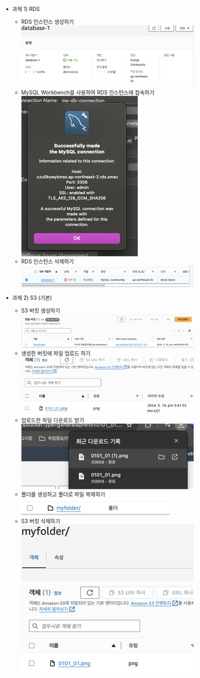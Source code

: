 - 과제 1) RDS
    - RDS 인스턴스 생성하기
    ![1](/images/aws_images/day03/1.png)
    - MySQL Workbench를 사용하여 RDS 인스턴스에 접속하기
    ![2](/images/aws_images/day03/2.png)
    - RDS 인스턴스 삭제하기
    ![3](/images/aws_images/day03/3.png)


- 과제 2) S3 (기본)
    - S3 버킷 생성하기
    ![4](/images/aws_images/day03/4.png)
    - 생성한 버킷에 파일 업로드 하기
    ![5](/images/aws_images/day03/5.png)
    - 업로드한 파일 다운로드 받기
    ![6](/images/aws_images/day03/6.png)
    - 폴더를 생성하고 폴더로 파일 복제하기
    ![7](/images/aws_images/day03/7.png)
    - S3 버킷 삭제하기
    ![8](/images/aws_images/day03/8.png)